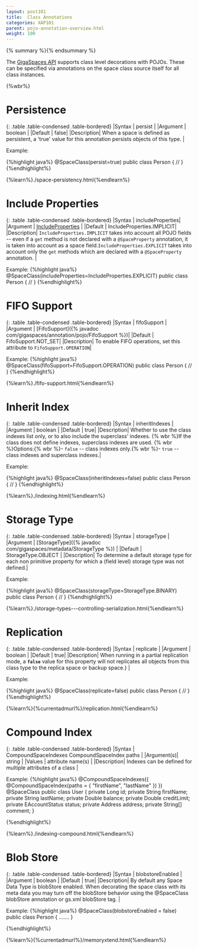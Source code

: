 ```yaml
---
layout: post101
title:  Class Annotations
categories: XAP101
parent: pojo-annotation-overview.html
weight: 100
---
```


{% summary %}{% endsummary %}



The [GigaSpaces API](./the-gigaspace-interface-overview.html) supports class level decorations with POJOs. These can be specified via annotations on the space class source itself  for all class instances.


{%wbr%}

# Persistence

{: .table   .table-condensed  .table-bordered}
|Syntax     | persist |
|Argument   | boolean          |
|Default    | false|
|Description| When a space is defined as persistent, a 'true' value for this annotation persists objects of this type. |

Example:

{%highlight java%}
@SpaceClass(persist=true)
public class Person {
//
}
{%endhighlight%}

{%learn%}./space-persistency.html{%endlearn%}


# Include Properties

{: .table   .table-condensed  .table-bordered}
|Syntax     | includeProperties|
|Argument   | [IncludeProperties](http://www.gigaspaces.com/docs/JavaDoc{%currentversion%}/com/gigaspaces/annotation/pojo/SpaceClass.IncludeProperties.html)      |
|Default    | IncludeProperties.IMPLICIT|
|Description| `IncludeProperties.IMPLICIT` takes into account all POJO fields -- even if a `get` method is not declared with a `@SpaceProperty` annotation, it is taken into account as a space field.`IncludeProperties.EXPLICIT` takes into account only the `get` methods which are declared with a `@SpaceProperty` annotation. |

Example:
{%highlight java%}
@SpaceClass(includeProperties=IncludeProperties.EXPLICIT)
public class Person {
  //
}
{%endhighlight%}


# FIFO Support

{: .table   .table-condensed  .table-bordered}
|Syntax     | fifoSupport |
|Argument   | [FifoSupport]({% javadoc com/gigaspaces/annotation/pojo/FifoSupport %})|
|Default    | FifoSupport.NOT_SET|
|Description| To enable FIFO operations, set this attribute to `FifoSupport.OPERATION`|


Example:
{%highlight java%}
@SpaceClass(fifoSupport=FifoSupport.OPERATION)
public class Person {
  //
}
{%endhighlight%}

{%learn%}./fifo-support.html{%endlearn%}


# Inherit Index

{: .table   .table-condensed  .table-bordered}
|Syntax     | inheritIndexes |
|Argument   | boolean          |
|Default    | true|
|Description| Whether to use the class indexes list only, or to also include the superclass' indexes. {% wbr %}If the class does not define indexes, superclass indexes are used. {% wbr %}Options:{% wbr %}- `false` -- class indexes only.{% wbr %}- `true` -- class indexes and superclass indexes.|

Example:

{%highlight java%}
@SpaceClass(inheritIndexes=false)
public class Person {
  //
}
{%endhighlight%}

{%learn%}./indexing.html{%endlearn%}

# Storage Type

{: .table   .table-condensed  .table-bordered}
|Syntax     | storageType |
|Argument   | [StorageType]({% javadoc com/gigaspaces/metadata/StorageType %})          |
|Default    | StorageType.OBJECT |
|Description| To determine a default storage type for each non primitive property for which a (field level) storage type was not defined.|


Example:

{%highlight java%}
@SpaceClass(storageType=StorageType.BINARY)
public class Person {
  //
}
{%endhighlight%}

{%learn%}./storage-types---controlling-serialization.html{%endlearn%}

# Replication

{: .table   .table-condensed  .table-bordered}
|Syntax     | replicate |
|Argument   | boolean          |
|Default    | true|
|Description| When running in a partial replication mode, a **`false`** value for this property will not replicates all objects from this class type to the replica space or backup space.} |

Example:

{%highlight java%}
@SpaceClass(replicate=false)
public class Person {
  //
}
{%endhighlight%}



{%learn%}{%currentadmurl%}/replication.html{%endlearn%}


# Compound Index

{: .table   .table-condensed  .table-bordered}
|Syntax     | CompoundSpaceIndexes CompoundSpaceIndex paths  |
|Argument(s)| string          |
|Values     | attribute name(s)   |
|Description| Indexes can be defined for multiple attributes of a class  |


Example:
{%highlight java%}
@CompoundSpaceIndexes({ @CompoundSpaceIndex(paths = { "firstName", "lastName" }) })
@SpaceClass
public class User {
     private Long id;
     private String firstName;
     private String lastName;
     private Double balance;
     private Double creditLimit;
     private EAccountStatus status;
     private Address address;
     private String[] comment;
}

{%endhighlight%}

{%learn%}./indexing-compound.html{%endlearn%}

# Blob Store

{: .table   .table-condensed  .table-bordered}
|Syntax     | blobstoreEnabled  |
|Argument | boolean          |
|Default | true|
|Description| By default any Space Data Type is blobStore enabled. When decorating the space class with its meta data you may turn off the blobStore behavior using the @SpaceClass blobStore annotation or gs.xml blobStore tag.  |


Example:
{%highlight java%}
@SpaceClass(blobstoreEnabled = false)
public class Person {
    .......
}

{%endhighlight%}

{%learn%}{%currentadmurl%}/memoryxtend.html{%endlearn%}


